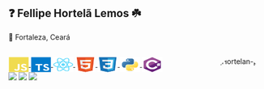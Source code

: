 ## ❓ Fellipe Hortelã Lemos ☘️

📍 Fortaleza, Ceará
<div align="center">
  <a href="https://github.com/rafaballerini">
</div>

<div style="display: inline_block"><br>
  <img align="center" alt="Hortelan-Js" height="30" width="40" src="https://raw.githubusercontent.com/devicons/devicon/master/icons/javascript/javascript-plain.svg">
  <img align="center" alt="Hortelan-Ts" height="30" width="40" src="https://raw.githubusercontent.com/devicons/devicon/master/icons/typescript/typescript-plain.svg">
  <img align="center" alt="Hortelan-React" height="30" width="40" src="https://raw.githubusercontent.com/devicons/devicon/master/icons/react/react-original.svg">
  <img align="center" alt="Hortelan-HTML" height="30" width="40" src="https://raw.githubusercontent.com/devicons/devicon/master/icons/html5/html5-original.svg">
  <img align="center" alt="Hortelan-CSS" height="30" width="40" src="https://raw.githubusercontent.com/devicons/devicon/master/icons/css3/css3-original.svg">
  <img align="center" alt="Hortelan-Python" height="30" width="40" src="https://raw.githubusercontent.com/devicons/devicon/master/icons/python/python-original.svg">
  <img align="center" alt="Hortelan-Csharp" height="30" width="40" src="https://raw.githubusercontent.com/devicons/devicon/master/icons/csharp/csharp-original.svg">
  <img align="right" alt="Hortelan-pic" height="150" style="border-radius:50px;" src=https://p16-va.topbuzzcdn.com/origin/tos-maliva-v-fd1ba0-us/6a7bfa9014f34dadba75f660da71f411>
 
</div>


<div> 
  <a href="https://www.youtube.com/@HortelanVtnc" target="_blank"><img src="https://img.shields.io/badge/YouTube-FF0000?style=for-the-badge&logo=youtube&logoColor=white" target="_blank"></a>
  <a href="https://instagram.com/hortelanzin" target="_blank"><img src="https://img.shields.io/badge/-Instagram-%23E4405F?style=for-the-badge&logo=instagram&logoColor=white" target="_blank"></a>
<a href = "FellipeHortela@mailfence.com"><img src="https://img.shields.io/badge/-Gmail-%23333?style=for-the-badge&logo=gmail&logoColor=white" target="_blank"></a>

</div>
